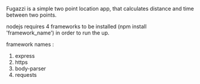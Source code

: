 Fugazzi is a simple two point location app, that calculates distance and time between two points.

nodejs requires 4 frameworks to be installed (npm install 'framework_name') in order to run the up.

framework names :
1. express
2. https
3. body-parser
4. requests

